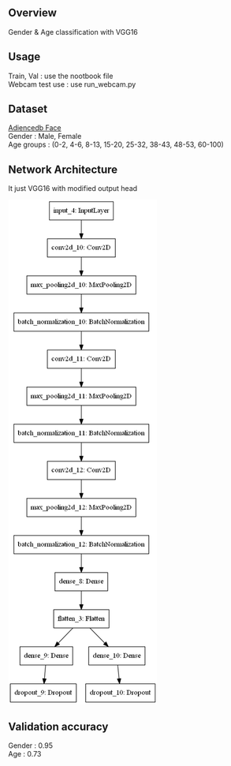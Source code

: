 ## Overview
Gender & Age classification with VGG16

## Usage 
Train, Val : use the nootbook file  
Webcam test use : use run_webcam.py

## Dataset
[Adiencedb Face](https://talhassner.github.io/home/projects/Adience/Adience-data.html)  
Gender : Male, Female  
Age groups : (0-2, 4-6, 8-13, 15-20, 25-32, 38-43, 48-53, 60-100)
## Network Architecture
It just VGG16 with modified output head

![](https://github.com/galaktyk/gender_age_cnn/blob/master/model.png)
## Validation accuracy
Gender : 0.95  
Age : 0.73
